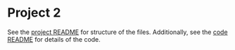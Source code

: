 # Project 2
See the [project README](../README.md) for structure of the files. Additionally,
see the [code README](./python/README.md) for details of the code.